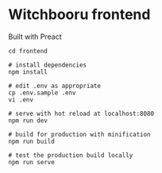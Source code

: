 # Witchbooru frontend

Built with Preact

```shell
cd frontend

# install dependencies
npm install

# edit .env as appropriate
cp .env.sample .env
vi .env

# serve with hot reload at localhost:8080
npm run dev

# build for production with minification
npm run build

# test the production build locally
npm run serve
```
